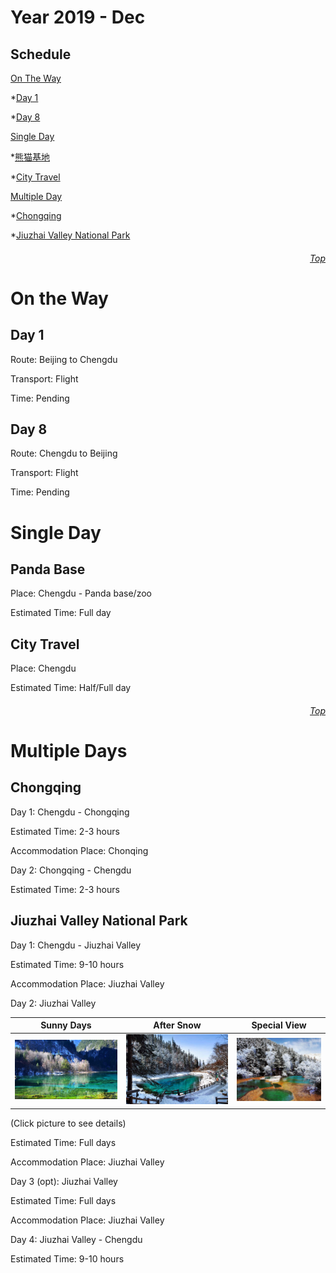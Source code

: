 Year 2019 - Dec
=============================
## Schedule
[On The Way](#On-The-Way)

*[Day 1](#Day-1)

*[Day 8](#Day-8)

[Single Day](#Single-Day)

*[熊猫基地](#Panda-Base)

*[City Travel](#City-Travel)

[Multiple Day](#Multiple-Days)

*[Chongqing](#Chongqing)

*[Jiuzhai Valley National Park](#Jiuzhai-Valley-National-Park)

###### <p dir='rtl' align='right'>[Top](#Table-of-contents)</p>
# On the Way
## Day 1
Route: Beijing to Chengdu

Transport: Flight

Time: Pending

## Day 8
Route: Chengdu to Beijing

Transport: Flight

Time: Pending

# Single Day
## Panda Base
Place: Chengdu - Panda base/zoo

Estimated Time: Full day

## City Travel
Place: Chengdu

Estimated Time: Half/Full day

###### <p dir='rtl' align='right'>[Top](#Table-of-contents)</p>
# Multiple Days
## Chongqing
Day 1: Chengdu - Chongqing

Estimated Time: 2-3 hours

Accommodation Place: Chonqing

Day 2: Chongqing - Chengdu

Estimated Time: 2-3 hours

## Jiuzhai Valley National Park
Day 1: Chengdu - Jiuzhai Valley

Estimated Time: 9-10 hours

Accommodation Place: Jiuzhai Valley

Day 2: Jiuzhai Valley

| Sunny Days                           | After Snow    | Special View   |
| :----------:                           | :-----------: |  :-----------: |
| ![Sunny Days](/JZG/View1.PNG) | ![After Snow](/JZG/View2.PNG) |  ![Special View](/JZG/View3.PNG) |
(Click picture to see details)

Estimated Time: Full days

Accommodation Place: Jiuzhai Valley

Day 3 (opt): Jiuzhai Valley

Estimated Time: Full days

Accommodation Place: Jiuzhai Valley

Day 4: Jiuzhai Valley - Chengdu

Estimated Time: 9-10 hours


